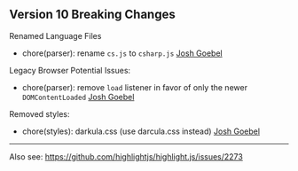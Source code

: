 ## Version 10 Breaking Changes

Renamed Language Files
- chore(parser): rename `cs.js` to `csharp.js` [Josh Goebel][]

Legacy Browser Potential Issues:
- chore(parser): remove `load` listener in favor of only the newer `DOMContentLoaded` [Josh Goebel][]

Removed styles:
- chore(styles): darkula.css (use darcula.css instead) [Josh Goebel][]

[Josh Goebel]: https://github.com/yyyc514

---

Also see:
https://github.com/highlightjs/highlight.js/issues/2273
